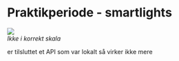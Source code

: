 # Praktikperiode - smartlights

![](https://github.com/rts-cmk-opgaver/praktikperiode-smartlights/blob/main/ctrlpanel.png)
<br>*Ikke i korrekt skala*

er tilsluttet et API som var lokalt så virker ikke mere
